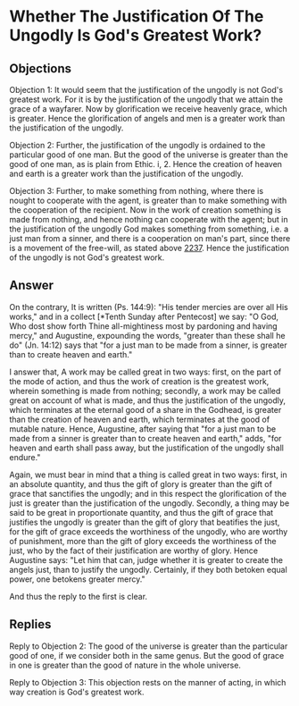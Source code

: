 # Whether The Justification Of The Ungodly Is God's Greatest Work?

## Objections

Objection 1: It would seem that the justification of the ungodly is not God's greatest work. For it is by the justification of the ungodly that we attain the grace of a wayfarer. Now by glorification we receive heavenly grace, which is greater. Hence the glorification of angels and men is a greater work than the justification of the ungodly.

Objection 2: Further, the justification of the ungodly is ordained to the particular good of one man. But the good of the universe is greater than the good of one man, as is plain from Ethic. i, 2. Hence the creation of heaven and earth is a greater work than the justification of the ungodly.

Objection 3: Further, to make something from nothing, where there is nought to cooperate with the agent, is greater than to make something with the cooperation of the recipient. Now in the work of creation something is made from nothing, and hence nothing can cooperate with the agent; but in the justification of the ungodly God makes something from something, i.e. a just man from a sinner, and there is a cooperation on man's part, since there is a movement of the free-will, as stated above [2237](A[3]). Hence the justification of the ungodly is not God's greatest work.

## Answer

On the contrary, It is written (Ps. 144:9): "His tender mercies are over all His works," and in a collect [*Tenth Sunday after Pentecost] we say: "O God, Who dost show forth Thine all-mightiness most by pardoning and having mercy," and Augustine, expounding the words, "greater than these shall he do" (Jn. 14:12) says that "for a just man to be made from a sinner, is greater than to create heaven and earth."

I answer that, A work may be called great in two ways: first, on the part of the mode of action, and thus the work of creation is the greatest work, wherein something is made from nothing; secondly, a work may be called great on account of what is made, and thus the justification of the ungodly, which terminates at the eternal good of a share in the Godhead, is greater than the creation of heaven and earth, which terminates at the good of mutable nature. Hence, Augustine, after saying that "for a just man to be made from a sinner is greater than to create heaven and earth," adds, "for heaven and earth shall pass away, but the justification of the ungodly shall endure."

Again, we must bear in mind that a thing is called great in two ways: first, in an absolute quantity, and thus the gift of glory is greater than the gift of grace that sanctifies the ungodly; and in this respect the glorification of the just is greater than the justification of the ungodly. Secondly, a thing may be said to be great in proportionate quantity, and thus the gift of grace that justifies the ungodly is greater than the gift of glory that beatifies the just, for the gift of grace exceeds the worthiness of the ungodly, who are worthy of punishment, more than the gift of glory exceeds the worthiness of the just, who by the fact of their justification are worthy of glory. Hence Augustine says: "Let him that can, judge whether it is greater to create the angels just, than to justify the ungodly. Certainly, if they both betoken equal power, one betokens greater mercy."

And thus the reply to the first is clear.

## Replies

Reply to Objection 2: The good of the universe is greater than the particular good of one, if we consider both in the same genus. But the good of grace in one is greater than the good of nature in the whole universe.

Reply to Objection 3: This objection rests on the manner of acting, in which way creation is God's greatest work.